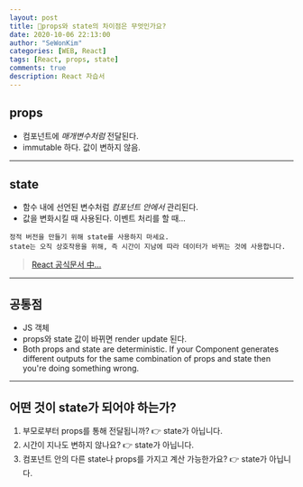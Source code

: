 ```yaml
---
layout: post
title: 👥props와 state의 차이점은 무엇인가요?
date: 2020-10-06 22:13:00
author: "SeWonKim"
categories: [WEB, React]
tags: [React, props, state]
comments: true
description: React 자습서
---
```


## props

- 컴포넌트에 _매개변수처럼_ 전달된다.
- immutable 하다. 값이 변하지 않음.

---

## state

- 함수 내에 선언된 변수처럼 _컴포넌트 안에서_ 관리된다.
- 값을 변화시킬 때 사용된다. 이벤트 처리를 할 때...

```
정적 버전을 만들기 위해 state를 사용하지 마세요.
state는 오직 상호작용을 위해, 즉 시간이 지남에 따라 데이터가 바뀌는 것에 사용합니다.
```

> [React 공식문서 中...](https://ko.reactjs.org/docs/thinking-in-react.html)

---

## 공통점

- JS 객체
- props와 state 값이 바뀌면 render update 된다.
- Both props and state are deterministic. If your Component generates different outputs for the same combination of props and state then you're doing something wrong.

---

## 어떤 것이 state가 되어야 하는가?

1. 부모로부터 props를 통해 전달됩니까? 👉 state가 아닙니다.
2. 시간이 지나도 변하지 않나요? 👉 state가 아닙니다.
3. 컴포넌트 안의 다른 state나 props를 가지고 계산 가능한가요? 👉 state가 아닙니다.
